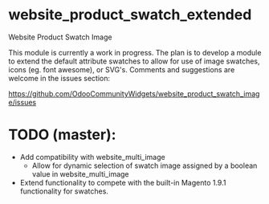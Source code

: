 website_product_swatch_extended
===============================

Website Product Swatch Image

This module is currently a work in progress. The plan is to develop a module to extend the default attribute swatches to allow for use of image swatches, icons (eg. font awesome), or SVG's. Comments and suggestions are welcome in the issues section:

https://github.com/OdooCommunityWidgets/website_product_swatch_image/issues

TODO (master):
===============
* Add compatibility with website_multi_image
  * Allow for dynamic selection of swatch image assigned by a boolean value in website_multi_image
* Extend functionality to compete with the built-in Magento 1.9.1 functionality for swatches.
